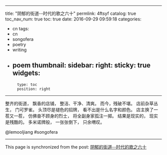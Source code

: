
---
title: "阴郁的街道--时代的歌之六十"
permlink: 4ftsyf
catalog: true
toc_nav_num: true
toc: true
date: 2016-09-29 09:59:18
categories:
- cn
tags:
- cn
- songofera
- poetry
- writing
- poem
thumbnail: 
sidebar:
    right:
        sticky: true
widgets:
    -
        type: toc
        position: right
---


整齐的街道，
飘香的店铺，
整洁、干净、清爽。
而今，残破不堪。
店前杂草丛生，
门可罗雀。
头顶尽是褪色的招牌，
看不出是什么名字和颜色。
店主换了一茬又一茬，
仿佛奋不顾身的烈士，
将全副身家孤注一掷。
结果是现实的，
现实是残酷的。
多米诺牌般，
一张张倒下，
只余喟叹。

  @lemooljiang       #songofera

- - -

This page is synchronized from the post: [阴郁的街道--时代的歌之六十](https://steemit.com/@lemooljiang/4ftsyf)
